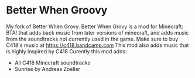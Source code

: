 # Better When Groovy

My fork of Better When Grovy.
Better When Grovy is a mod for Minecraft: BTA! that adds back music from later versions of minecraft, and adds music from the soundtracks not currently used in the game. Make sure to buy C418's music at https://c418.bandcamp.com
This mod also adds music that is highly inspired by C418
Curently this mod adds:
- All C418 Minecraft soundtracks
- Sunrise by Andreas Zoeller

